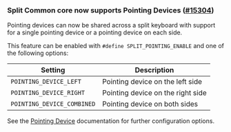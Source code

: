 ### Split Common core now supports Pointing Devices ([#15304](https://github.com/qmk/qmk_firmware/pull/15304))

Pointing devices can now be shared across a split keyboard with support for a single pointing device or a pointing device on each side.

This feature can be enabled with `#define SPLIT_POINTING_ENABLE` and one of the following options:

| Setting                   | Description                        |
|---------------------------|------------------------------------|
|`POINTING_DEVICE_LEFT`     | Pointing device on the left side   |
|`POINTING_DEVICE_RIGHT`    | Pointing device on the right side  |
|`POINTING_DEVICE_COMBINED` | Pointing device on both sides      |

See the [Pointing Device](../../feature_pointing_device.md) documentation for further configuration options.
